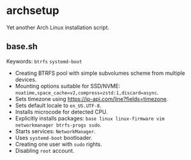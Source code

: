 # archsetup

Yet another Arch Linux installation script.

## base.sh

Keywords: `btrfs` `systemd-boot`

- Creating BTRFS pool with simple subvolumes scheme from multiple devices.
- Mounting options suitable for SSD/NVME: `noatime,space_cache=v2,compress=zstd:1,discard=async`.
- Sets timezone using https://ip-api.com/line?fields=timezone.
- Sets default locale to `en_US.UTF-8`.
- Installs microcode for detected CPU.
- Explicitly installs packages: `base linux linux-firmware vim networkmanager btrfs-progs sudo`.
- Starts services: `NetworkManager`.
- Uses `systemd-boot` bootloader.
- Creating one user with `sudo` rights.
- Disabling `root` account.
